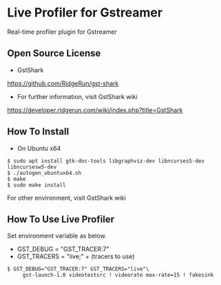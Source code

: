 # Live Profiler for Gstreamer
Real-time profiler plugin for Gstreamer

## Open Source License
- GstShark

https://github.com/RidgeRun/gst-shark

- For further information, visit GstShark wiki

https://developer.ridgerun.com/wiki/index.php?title=GstShark

## How To Install
- On Ubuntu x64
```console
$ sudo apt install gtk-doc-tools libgraphviz-dev libncurses5-dev libncursesw5-dev
$ ./autogen_ubuntux64.sh
$ make
$ sudo make install
```
For other environment, visit GstShark wiki


## How To Use Live Profiler
Set environment variable as below.
- GST_DEBUG = "GST_TRACER:7"
- GST_TRACERS = "live;" + (tracers to use)
```console
$ GST_DEBUG="GST_TRACER:7" GST_TRACERS="live"\
     gst-launch-1.0 videotestsrc ! videorate max-rate=15 ! fakesink
```


